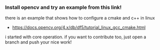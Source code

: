 

### Install opencv and try an example from this link!
there is an example that shows how to configure a cmake and c++ in linux
* https://docs.opencv.org/4.x/db/df5/tutorial_linux_gcc_cmake.html

i started with core operation. if you want to contribute too, just open a branch and push your nice work!



